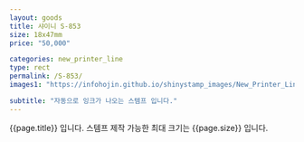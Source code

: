 ```yaml
---
layout: goods
title: 샤이니 S-853
size: 18x47mm
price: "50,000"

categories: new_printer_line
type: rect
permalink: /S-853/
images1: "https://infohojin.github.io/shinystamp_images/New_Printer_Line/S-853/S-853_1.jpg"

subtitle: "자동으로 잉크가 나오는 스템프 입니다."
---
```


{{page.title}} 입니다. 스템프 제작 가능한 최대 크기는 {{page.size}} 입니다.